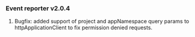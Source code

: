 ### Event reporter v2.0.4
1. Bugfix: added support of project and appNamespace query params to httpApplicationClient to fix permission denied requests.